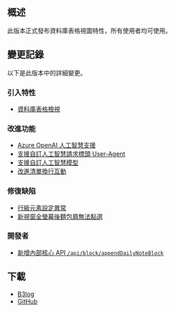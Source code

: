 ## 概述

此版本正式發布資料庫表格視圖特性，所有使用者均可使用。

## 變更記錄

以下是此版本中的詳細變更。

### 引入特性

* [資料庫表格檢視](https://github.com/siyuan-note/siyuan/issues/2829)

### 改進功能

* [Azure OpenAI 人工智慧支援](https://github.com/siyuan-note/siyuan/issues/8095)
* [支援自訂人工智慧請求標頭 User-Agent](https://github.com/siyuan-note/siyuan/issues/10351)
* [支援自訂人工智慧模型](https://github.com/siyuan-note/siyuan/issues/10355)
* [改進清單換行互動](https://github.com/siyuan-note/siyuan/issues/10359)

### 修復缺陷

* [行級元素設定異常](https://github.com/siyuan-note/siyuan/issues/10357)
* [新視窗全螢幕後麵包屑無法點選](https://github.com/siyuan-note/siyuan/issues/10369)

### 開發者

* [新增內部核心 API `/api/block/appendDailyNoteBlock`](https://github.com/siyuan-note/siyuan/issues/10368)

## 下載

* [B3log](https://b3log.org/siyuan/download.html)
* [GitHub](https://github.com/siyuan-note/siyuan/releases)
